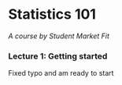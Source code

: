 # Statistics 101
*A course by Student Market Fit*

### Lecture 1: Getting started
Fixed typo and am ready to start
